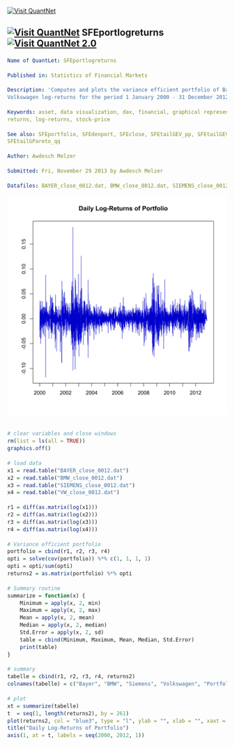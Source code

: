 
[<img src="https://github.com/QuantLet/Styleguide-and-Validation-procedure/blob/master/pictures/banner.png" alt="Visit QuantNet">](http://quantlet.de/index.php?p=info)

## [<img src="https://github.com/QuantLet/Styleguide-and-Validation-procedure/blob/master/pictures/qloqo.png" alt="Visit QuantNet">](http://quantlet.de/) **SFEportlogreturns** [<img src="https://github.com/QuantLet/Styleguide-and-Validation-procedure/blob/master/pictures/QN2.png" width="60" alt="Visit QuantNet 2.0">](http://quantlet.de/d3/ia)

```yaml
Name of QuantLet: SFEportlogreturns

Published in: Statistics of Financial Markets

Description: 'Computes and plots the variance efficient portfolio of Bayer, BMW, Siemens and
Volkswagen log-returns for the period 1 January 2000 - 31 December 2012.'

Keywords: asset, data visualization, dax, financial, graphical representation, plot, portfolio,
returns, log-returns, stock-price

See also: SFEportfolio, SFEdenport, SFEclose, SFEtailGEV_pp, SFEtailGEV_qq, SFEtailGPareto_pp,
SFEtailGPareto_qq

Author: Awdesch Melzer

Submitted: Fri, November 29 2013 by Awdesch Melzer

Datafiles: BAYER_close_0012.dat, BMW_close_0012.dat, SIEMENS_close_0012.dat, VW_close_0012.dat
```

![Picture1](SFEportlogreturns-1.png)


```r

# clear variables and close windows
rm(list = ls(all = TRUE))
graphics.off()

# load data
x1 = read.table("BAYER_close_0012.dat")
x2 = read.table("BMW_close_0012.dat")
x3 = read.table("SIEMENS_close_0012.dat")
x4 = read.table("VW_close_0012.dat")

r1 = diff(as.matrix(log(x1)))
r2 = diff(as.matrix(log(x2)))
r3 = diff(as.matrix(log(x3)))
r4 = diff(as.matrix(log(x4)))

# Variance efficient portfolio
portfolio = cbind(r1, r2, r3, r4)
opti = solve(cov(portfolio)) %*% c(1, 1, 1, 1)
opti = opti/sum(opti)
returns2 = as.matrix(portfolio) %*% opti

# Summary routine
summarize = function(x) {
    Minimum = apply(x, 2, min)
    Maximum = apply(x, 2, max)
    Mean = apply(x, 2, mean)
    Median = apply(x, 2, median)
    Std.Error = apply(x, 2, sd)
    table = cbind(Minimum, Maximum, Mean, Median, Std.Error)
    print(table)
}

# summary
tabelle = cbind(r1, r2, r3, r4, returns2)
colnames(tabelle) = c("Bayer", "BMW", "Siemens", "Volkswagen", "Portfolio")

# plot
xt = summarize(tabelle)
t  = seq(1, length(returns2), by = 261)
plot(returns2, col = "blue3", type = "l", ylab = "", xlab = "", xaxt = "n")
title("Daily Log-Returns of Portfolio")
axis(1, at = t, labels = seq(2000, 2012, 1))
```

